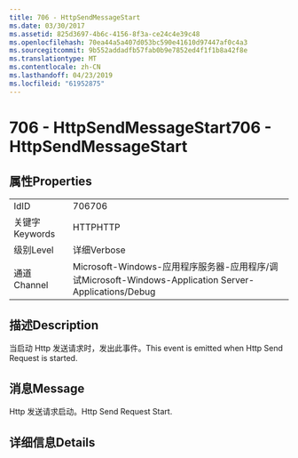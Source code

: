 ```yaml
---
title: 706 - HttpSendMessageStart
ms.date: 03/30/2017
ms.assetid: 825d3697-4b6c-4156-8f3a-ce24c4e39c48
ms.openlocfilehash: 70ea44a5a407d053bc590e41610d97447af0c4a3
ms.sourcegitcommit: 9b552addadfb57fab0b9e7852ed4f1f1b8a42f8e
ms.translationtype: MT
ms.contentlocale: zh-CN
ms.lasthandoff: 04/23/2019
ms.locfileid: "61952875"
---
```

# <a name="706---httpsendmessagestart"></a><span data-ttu-id="ea6b0-102">706 - HttpSendMessageStart</span><span class="sxs-lookup"><span data-stu-id="ea6b0-102">706 - HttpSendMessageStart</span></span>
## <a name="properties"></a><span data-ttu-id="ea6b0-103">属性</span><span class="sxs-lookup"><span data-stu-id="ea6b0-103">Properties</span></span>  
  
|||  
|-|-|  
|<span data-ttu-id="ea6b0-104">Id</span><span class="sxs-lookup"><span data-stu-id="ea6b0-104">ID</span></span>|<span data-ttu-id="ea6b0-105">706</span><span class="sxs-lookup"><span data-stu-id="ea6b0-105">706</span></span>|  
|<span data-ttu-id="ea6b0-106">关键字</span><span class="sxs-lookup"><span data-stu-id="ea6b0-106">Keywords</span></span>|<span data-ttu-id="ea6b0-107">HTTP</span><span class="sxs-lookup"><span data-stu-id="ea6b0-107">HTTP</span></span>|  
|<span data-ttu-id="ea6b0-108">级别</span><span class="sxs-lookup"><span data-stu-id="ea6b0-108">Level</span></span>|<span data-ttu-id="ea6b0-109">详细</span><span class="sxs-lookup"><span data-stu-id="ea6b0-109">Verbose</span></span>|  
|<span data-ttu-id="ea6b0-110">通道</span><span class="sxs-lookup"><span data-stu-id="ea6b0-110">Channel</span></span>|<span data-ttu-id="ea6b0-111">Microsoft-Windows-应用程序服务器-应用程序/调试</span><span class="sxs-lookup"><span data-stu-id="ea6b0-111">Microsoft-Windows-Application Server-Applications/Debug</span></span>|  
  
## <a name="description"></a><span data-ttu-id="ea6b0-112">描述</span><span class="sxs-lookup"><span data-stu-id="ea6b0-112">Description</span></span>  
 <span data-ttu-id="ea6b0-113">当启动 Http 发送请求时，发出此事件。</span><span class="sxs-lookup"><span data-stu-id="ea6b0-113">This event is emitted when Http Send Request is started.</span></span>  
  
## <a name="message"></a><span data-ttu-id="ea6b0-114">消息</span><span class="sxs-lookup"><span data-stu-id="ea6b0-114">Message</span></span>  
 <span data-ttu-id="ea6b0-115">Http 发送请求启动。</span><span class="sxs-lookup"><span data-stu-id="ea6b0-115">Http Send Request Start.</span></span>  
  
## <a name="details"></a><span data-ttu-id="ea6b0-116">详细信息</span><span class="sxs-lookup"><span data-stu-id="ea6b0-116">Details</span></span>

